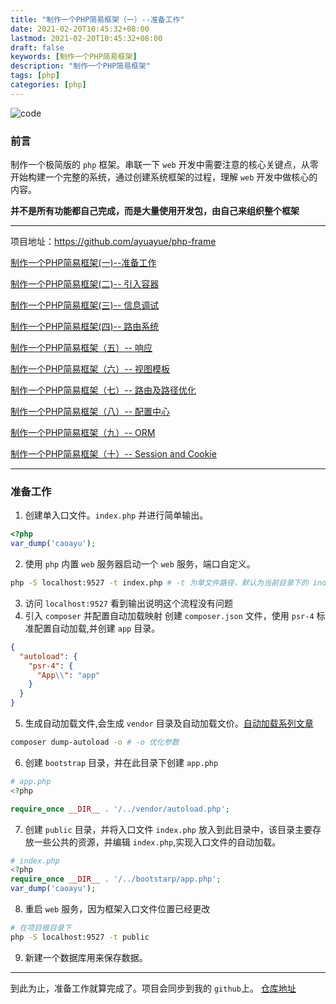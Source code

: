 ```yaml
---
title: "制作一个PHP简易框架（一）--准备工作"
date: 2021-02-20T10:45:32+08:00
lastmod: 2021-02-20T10:45:32+08:00
draft: false
keywords: [制作一个PHP简易框架]
description: "制作一个PHP简易框架"
tags: [php]
categories: [php]
---
```


![code](https://images.pexels.com/photos/276452/pexels-photo-276452.jpeg?auto=compress&cs=tinysrgb&dpr=2&w=500)

### 前言

制作一个极简版的 `php` 框架。串联一下 `web` 开发中需要注意的核心关键点，从零开始构建一个完整的系统，通过创建系统框架的过程，理解 `web` 开发中做核心的内容。

**并不是所有功能都自己完成，而是大量使用开发包，由自己来组织整个框架**



---

项目地址：https://github.com/ayuayue/php-frame

[制作一个PHP简易框架(一)--准备工作](https://blog.caoayu.top/post/php-frame01)

[制作一个PHP简易框架(二)-- 引入容器](https://blog.caoayu.top/post/php-frame02)

[制作一个PHP简易框架(三)-- 信息调试](https://blog.caoayu.top/post/php-frame03)

[制作一个PHP简易框架(四)-- 路由系统](https://blog.caoayu.top/post/php-frame04)

[制作一个PHP简易框架（五）-- 响应](https://blog.caoayu.top/post/php-frame05)

[制作一个PHP简易框架（六）-- 视图模板](https://blog.caoayu.top/post/php-frame06)

[制作一个PHP简易框架（七）-- 路由及路径优化](https://blog.caoayu.top/post/php-frame07)

[制作一个PHP简易框架（八）-- 配置中心](https://blog.caoayu.top/post/php-frame08)

[制作一个PHP简易框架（九）-- ORM](https://blog.caoayu.top/post/php-frame09)

[制作一个PHP简易框架（十）-- Session and Cookie](https://blog.caoayu.top/post/php-frame10)

----



### 准备工作

1. 创建单入口文件。`index.php` 并进行简单输出。

```php
<?php 
var_dump('caoayu');
```
2. 使用 `php` 内置 `web` 服务器启动一个 `web` 服务，端口自定义。
```bash
php -S localhost:9527 -t index.php # -t 为单文件路径，默认为当前目录下的 index.php，如果目录正确可以不加 -t 参数。
```
3. 访问 `localhost:9527` 看到输出说明这个流程没有问题
4. 引入 `composer` 并配置自动加载映射
创建 `composer.json` 文件，使用 `psr-4` 标准配置自动加载,并创建 `app` 目录。

```json
{
  "autoload": {
    "psr-4": {
      "App\\": "app"
    }
  }
}
```
5. 生成自动加载文件,会生成 `vendor` 目录及自动加载文价。[自动加载系列文章](https://blog.caoayu.top/post/composer-autoload/)
```bash
composer dump-autoload -o # -o 优化参数
```
6. 创建 `bootstrap` 目录，并在此目录下创建 `app.php`

```php
# app.php
<?php

require_once __DIR__ . '/../vendor/autoload.php';
```
7. 创建 `public` 目录，并将入口文件 `index.php` 放入到此目录中，该目录主要存放一些公共的资源，并编辑 `index.php`,实现入口文件的自动加载。

```php
# index.php
<?php
require_once __DIR__ . '/../bootstarp/app.php';
var_dump('caoayu');
```
8. 重启 `web` 服务，因为框架入口文件位置已经更改

```bash
# 在项目根目录下
php -S localhost:9527 -t public 
```
9. 新建一个数据库用来保存数据。

-------
到此为止，准备工作就算完成了。项目会同步到我的 `github`上。
[仓库地址](https://github.com/ayuayue/php-frame)














